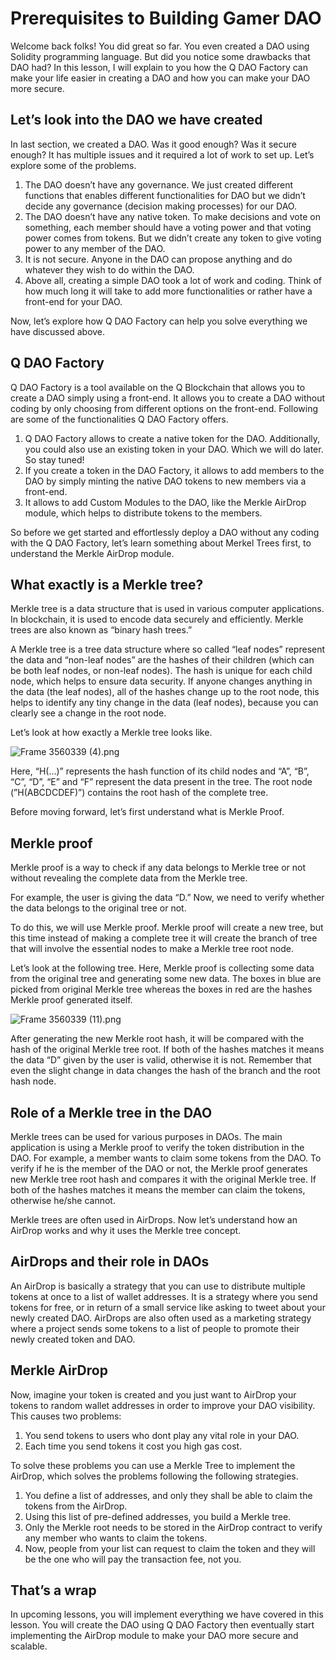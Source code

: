 # Prerequisites to Building Gamer DAO

Welcome back folks! You did great so far. You even created a DAO using Solidity programming language. But did you notice some drawbacks that DAO had? In this lesson, I will explain to you how the Q DAO Factory can make your life easier in creating a DAO and how you can make your DAO more secure.

## Let’s look into the DAO we have created

In last section, we created a DAO. Was it good enough? Was it secure enough? It has multiple issues and it required a lot of work to set up. Let’s explore some of the problems.

1. The DAO doesn’t have any governance. We just created different functions that enables different functionalities for DAO but we didn’t decide any governance (decision making processes) for our DAO.
2. The DAO doesn’t have any native token. To make decisions and vote on something, each member should have a voting power and that voting power comes from tokens. But we didn’t create any token to give voting power to any member of the DAO.
3. It is not secure. Anyone in the DAO can propose anything and do whatever they wish to do within the DAO.
4. Above all, creating a simple DAO took a lot of work and coding. Think of how much long it will take to add more functionalities or rather have a front-end for your DAO.

Now, let’s explore how Q DAO Factory can help you solve everything we have discussed above.

## Q DAO Factory

Q DAO Factory is a tool available on the Q Blockchain that allows you to create a DAO simply using a front-end. It allows you to create a DAO without coding by only choosing from different options on the front-end. Following are some of the functionalities Q DAO Factory offers.

1. Q DAO Factory allows to create a native token for the DAO. Additionally, you could also use an existing token in your DAO. Which we will do later. So stay tuned!
2. If you create a token in the DAO Factory, it allows to add members to the DAO by simply minting the native DAO tokens to new members via a front-end.
3. It allows to add Custom Modules to the DAO, like the Merkle AirDrop module, which helps to distribute tokens to the members.

So before we get started and effortlessly deploy a DAO without any coding with the Q DAO Factory, let’s learn something about Merkel Trees first, to understand the Merkle AirDrop module.

## What exactly is a Merkle tree?

Merkle tree is a data structure that is used in various computer applications. In blockchain, it is used to encode data securely and efficiently. Merkle trees are also known as “binary hash trees.”

A Merkle tree is a tree data structure where so called “leaf nodes” represent the data and “non-leaf nodes” are the hashes of their children (which can be both leaf nodes, or non-leaf nodes). The hash is unique for each child node, which helps to ensure data security. If anyone changes anything in the data (the leaf nodes), all of the hashes change up to the root node, this helps to identify any tiny change in the data (leaf nodes), because you can clearly see a change in the root node.

Let’s look at how exactly a Merkle tree looks like.

![Frame 3560339 (4).png](Prerequisites%20to%20Building%20Gamer%20DAO%206806cff09ca84bc2acefaaf1848bbc61/Frame_3560339_(4).png)

Here, “H(…)” represents the hash function of its child nodes and “A”, “B”, “C”, “D”, “E” and “F” represent the data present in the tree. The root node (”H(ABCDCDEF)”) contains the root hash of the complete tree.

Before moving forward, let’s first understand what is Merkle Proof.

## Merkle proof

Merkle proof is a way to check if any data belongs to Merkle tree or not without revealing the complete data from the Merkle tree.

For example, the user is giving the data “D.” Now, we need to verify whether the data belongs to the original tree or not.

To do this, we will use Merkle proof. Merkle proof will create a new tree, but this time instead of making a complete tree it will create the branch of tree that will involve the essential nodes to make a Merkle tree root node. 

Let’s look at the following tree. Here, Merkle proof is collecting some data from the original tree and generating some new data. The boxes in blue are picked from original Merkle tree whereas the boxes in red are the hashes Merkle proof generated itself.

![Frame 3560339 (11).png](Prerequisites%20to%20Building%20Gamer%20DAO%206806cff09ca84bc2acefaaf1848bbc61/Frame_3560339_(11).png)

After generating the new Merkle root hash, it will be compared with the hash of the original Merkle tree root. If both of the hashes matches it means the data “D” given by the user is valid, otherwise it is not. Remember that even the slight change in data changes the hash of the branch and the root hash node.

## Role of a Merkle tree in the DAO

Merkle trees can be used for various purposes in DAOs. The main application is using a Merkle proof to verify the token distribution in the DAO. For example, a member wants to claim some tokens from the DAO. To verify if he is the member of the DAO or not, the Merkle proof generates new Merkle tree root hash and compares it with the original Merkle tree. If both of the hashes matches it means the member can claim the tokens, otherwise he/she cannot.

Merkle trees are often used in AirDrops. Now let’s understand how an AirDrop works and why it uses the Merkle tree concept.

## AirDrops and their role in DAOs

An AirDrop is basically a strategy that you can use to distribute multiple tokens at once to a list of wallet addresses. It is a strategy where you send tokens for free, or in return of a small service like asking to tweet about your newly created DAO. AirDrops are also often used as a marketing strategy where a project sends some tokens to a list of people to  promote their newly created token and DAO.

## Merkle AirDrop

Now, imagine your token is created and you just want to AirDrop your tokens to random wallet addresses in order to improve your DAO visibility. This causes two problems:

1.  You send tokens to users who dont play any vital role in your DAO.
2. Each time you send tokens it cost you high gas cost.

To solve these problems you can use a Merkle Tree to implement the AirDrop, which solves the problems following the following strategies.

1. You define a list of addresses, and only they shall be able to claim the tokens from the AirDrop.
2. Using this list of pre-defined addresses, you build a Merkle tree.
3. Only the Merkle root needs to be stored in the AirDrop contract to verify any member who wants to claim the tokens.
4. Now, people from your list can request to claim the token and they will be the one who will pay the transaction fee, not you.

## That’s a wrap

In upcoming lessons, you will implement everything we have covered in this lesson. You will create the DAO using Q DAO Factory then eventually start implementing the AirDrop module to make your DAO more secure and scalable.
